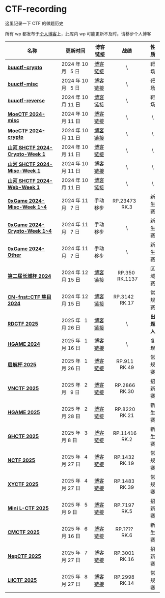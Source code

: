 # CTF-recording

这里记录一下 CTF 的做题历史

所有 wp 都发布于[个人博客](https://seandictionary.top)上，此库内 wp 可能更新不及时，请移步个人博客

| 名称                                                                                 | 更新时间              | 博客链接                                                                   |        战绩        |    性质    |
| ------------------------------------------------------------------------------------ | --------------------- | -------------------------------------------------------------------------- | :----------------: | :--------: |
| **[buuctf-crypto](/buuctf/buuctf-crypto.md)**                                        | 2024 年 10 月   5 日  | [博客链接](https://seandictionary.top/buuctf-crypto/)                      |         \          |    靶场    |
| **[buuctf-misc](/buuctf/buuctf-misc.md)**                                            | 2024 年 10 月   5 日  | [博客链接](https://seandictionary.top/buuctf-misc/)                        |         \          |    靶场    |
| **[buuctf-reverse](/buuctf/buuctf-reverse.md)**                                      | 2024 年 10 月 11 日   | [博客链接](https://seandictionary.top/buuctf-reverse/)                     |         \          |    靶场    |
| **[MoeCTF 2024-misc](/MoeCTF-2024/MoeCTF-2024-misc.md)**                             | 2024 年 10 月 11 日   | [博客链接](https://seandictionary.top/moectf-2024-misc/)                   |         \          |     \      |
| **[MoeCTF 2024-crypto](/MoeCTF-2024/MoeCTF-2024-crypto.md)**                         | 2024 年 10 月 11 日   | [博客链接](https://seandictionary.top/moectf-2024-crypto/)                 |         \          |     \      |
| **[山河 SHCTF 2024-Crypto-Week 1](/山河SHCTF-2024/山河SHCTF-2024-Crypto-Week-1.md)** | 2024 年 10 月 11 日   | [博客链接](https://seandictionary.top/shctf-2024-crypto-week-1/)           |         \          |     \      |
| **[山河 SHCTF 2024-Misc-Week 1](/山河SHCTF-2024/山河SHCTF-2024-Misc-Week-1.md)**     | 2024 年 10 月 11 日   | [博客链接](https://seandictionary.top/shctf-2024-misc-week-1/)             |         \          |     \      |
| **[山河 SHCTF 2024-Web-Week 1](/山河SHCTF-2024/山河SHCTF-2024-Web-Week-1.md)**       | 2024 年 10 月 11 日   | [博客链接](https://seandictionary.top/shctf-2024-web-week-1/)              |         \          |     \      |
| **[0xGame 2024-Misc-Week 1~4](/0xGame-2024/0xGame-2024-Misc.md)**                    | 2024 年 11 月   7 日  | 手动移步                                                                   | RP.23473     RK.3  |   新生赛   |
| **[0xGame 2024-Crypto-Week 1~4](/0xGame-2024/0xGame-2024-Crypto.md)**                | 2024 年 11 月   7 日  | 手动移步                                                                   |         \          |   新生赛   |
| **[0xGame 2024-Other](/0xGame-2024)**                                                | 2024 年 11 月   7 日  | 手动移步                                                                   |         \          |   新生赛   |
| **[第二届长城杯 2024](/第二届长城杯-2024/writeup.md)**                               | 2024 年 12 月 15 日   | [博客链接](https://seandictionary.top/%e9%95%bf%e5%9f%8e%e6%9d%af-2024/)   |  RP.350   RK.1137  |   区域赛   |
| **[CN-fnst::CTF 隼目 2024](/隼目CN-fnst-2024/隼目CN-fnst-2024.md)**                  | 2024 年 12 月 15 日   | [博客链接](https://seandictionary.top/cn-fnst/)                            | RP.3142      RK.17 |   常规赛   |
| **[RDCTF 2025](/RDCTF-2025/writeup.md)**                                             | 2025 年   1 月 26 日  | [博客链接](https://seandictionary.top/rdctf-2025-crypto-official-writeup/) |         \          | **出题人** |
| **[HGAME 2024](/HGAME/HGAME_2024_Crypto.md)**                                        | 2025 年   1 月 16 日  | [博客链接](https://seandictionary.top/hgame-2024/)                         |         \          |    复现    |
| **[启航杯 2025](/启航杯-2025/writeup.md)**                                           | 2025 年   1 月 26 日  | [博客链接](https://seandictionary.top/hgame-2024/)                         |  RP.911    RK.49   |   常规赛   |
| **[VNCTF 2025](/VNCTF/VNCTF.md)**                                                    | 2025 年   2 月   9 日 | [博客链接](https://seandictionary.top/vnctf-2025/)                         |  RP.2866    RK.30  |   招新赛   |
| **[HGAME 2025](/HGAME/writeup.md)**                                                  | 2025 年   2 月 28 日  | [博客链接](https://seandictionary.top/hgame-2025/)                         |  RP.8220    RK.21  |   新生赛   |
| **[GHCTF 2025](/GHCTF/GHCTF.md)**                                                    | 2025 年   3 月 8 日   | [博客链接](https://seandictionary.top/ghctf-2025/)                         |  RP.11416    RK.2  |   新生赛   |
| **[NCTF 2025](/NCTF/NCTF.md)**                                                       | 2025 年   4 月 27 日  | [博客链接](https://seandictionary.top/nctf-2024/)                          | RP.1432     RK.19  |   常规赛   |
| **[XYCTF 2025](/XYCTF/XYCTF.md)**                                                    | 2025 年   4 月 27 日  | [博客链接](https://seandictionary.top/xyctf-2025/)                         | RP.1483     RK.39  |   常规赛   |
| **[Mini L-CTF 2025](/miniL/2025.md)**                                                | 2025 年   5 月 9 日   | [博客链接](https://seandictionary.top/mini-l-ctf-2025/)                    |  RP.7197     RK.5  |   招新赛   |
| **[CMCTF 2025](/CMCTF/CMCTF-2025%20wp.md)**                                          | 2025 年   6 月 16 日  | [博客链接](https://seandictionary.top/cmctf-2025/)                         |  RP.????     RK.6  |   新生赛   |
| **[NepCTF 2025](/NepCTF/writeup-2025.md)**                                           | 2025 年   7 月 27 日  | [博客链接](https://seandictionary.top/nepctf-2025/)                        | RP.3001     RK.16  |   招新赛   |
| **[LilCTF 2025](/LilCTF/writeup-2025.md)**                                           | 2025 年   8 月 27 日  | [博客链接](https://seandictionary.top/lilctf-2025/)                        | RP.2998     RK.14  |   常规赛   |

